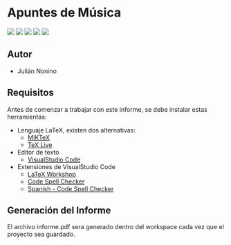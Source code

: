 # Apuntes de Música #

[![](https://img.shields.io/github/license/jnonino/musica)](https://github.com/jnonino/musica)
[![](https://img.shields.io/github/issues/jnonino/musica)](https://github.com/jnonino/musica)
[![](https://img.shields.io/github/issues-closed/jnonino/musica)](https://github.com/jnonino/musica)
[![](https://img.shields.io/github/languages/code-size/jnonino/musica)](https://github.com/jnonino/musica)
[![](https://img.shields.io/github/repo-size/jnonino/musica)](https://github.com/jnonino/musica)

## Autor ##

* Julián Nonino

## Requisitos ##

Antes de comenzar a trabajar con este informe, se debe instalar estas herramientas:

* Lenguaje LaTeX, existen dos alternativas:
    * [MiKTeX](https://miktex.org)
    * [TeX Live](https://www.tug.org/texlive/)
* Editor de texto
    * [VisualStudio Code](https://code.visualstudio.com)
* Extensiones de VisualStudio Code
    * [LaTeX Workshop](https://marketplace.visualstudio.com/items?itemName=James-Yu.latex-workshop)
    * [Code Spell Checker](https://marketplace.visualstudio.com/items?itemName=streetsidesoftware.code-spell-checker)
    * [Spanish - Code Spell Checker](https://marketplace.visualstudio.com/items?itemName=streetsidesoftware.code-spell-checker-spanish)


## Generación del Informe ##

El archivo informe.pdf sera generado dentro del workspace cada vez que el proyecto sea guardado.
